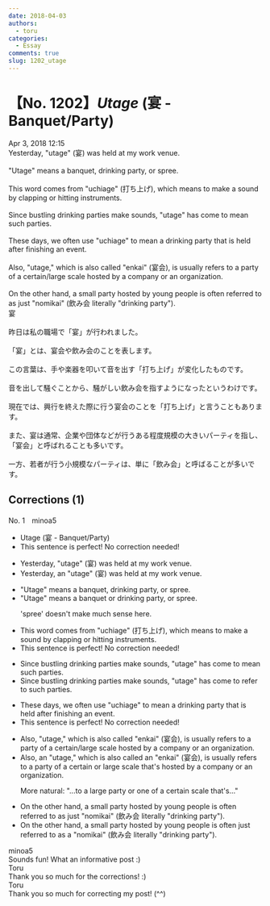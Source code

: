 ```yaml
---
date: 2018-04-03
authors:
  - toru
categories:
  - Essay
comments: true
slug: 1202_utage
---
```


# 【No. 1202】<strong><em>Utage</strong></em> (宴 - Banquet/Party)
<div class="date">Apr 3, 2018 12:15</div>
<div id="post"><div id="body_show_ori">
Yesterday, "utage" (宴) was held at my work venue.<br/><br/>"Utage" means a banquet, drinking party, or spree.<br/><br/>This word comes from "uchiage" (打ち上げ), which means to make a sound by clapping or hitting instruments.<br/><br/>Since bustling drinking parties make sounds, "utage" has come to mean such parties.<br/><br/>These days, we often use "uchiage" to mean a drinking party that is held after finishing an event.<br/><br/>Also, "utage," which is also called "enkai" (宴会), is usually refers to a party of a certain/large scale hosted by a company or an organization.<br/><br/>On the other hand, a small party hosted by young people is often referred to as just "nomikai" (飲み会 literally "drinking party").
</div></div>

<!-- more -->

<div id="post_ja"><div id="body_show_mo">
宴<br/><br/>昨日は私の職場で「宴」が行われました。<br/><br/>「宴」とは、宴会や飲み会のことを表します。<br/><br/>この言葉は、手や楽器を叩いて音を出す「打ち上げ」が変化したものです。<br/><br/>音を出して騒ぐことから、騒がしい飲み会を指すようになったというわけです。<br/><br/>現在では、興行を終えた際に行う宴会のことを「打ち上げ」と言うこともあります。<br/><br/>また、宴は通常、企業や団体などが行うある程度規模の大きいパーティを指し、「宴会」と呼ばれることも多いです。<br/><br/>一方、若者が行う小規模なパーティは、単に「飲み会」と呼ばることが多いです。
</div></div>

## Corrections (1)
<div id="block"><div class="first_name"> No. 1　<span class="just_name">minoa5</span></div><div id="block2">
<ul class="correction_field">
<li class="incorrect">Utage (宴 - Banquet/Party)</li>
<li class="corrected perfect">This sentence is perfect! No correction needed!</li>
</ul>
<ul class="correction_field">
<li class="incorrect">Yesterday, "utage" (宴) was held at my work venue.</li>
<li class="corrected correct">
Yesterday, <span class="f_red">an </span>"utage" (宴) was held at my work venue.
</li>
</ul>
<ul class="correction_field">
<li class="incorrect">"Utage" means a banquet, drinking party, or spree.</li>
<li class="corrected correct">
"Utage" means a banquet <span class="f_red">or </span>drinking party<span class="sline"><span class="f_gray">, or spree</span></span>.
<p class="correction_comment">'spree' doesn't make much sense here.</p>
</li>
</ul>
<ul class="correction_field">
<li class="incorrect">This word comes from "uchiage" (打ち上げ), which means to make a sound by clapping or hitting instruments.</li>
<li class="corrected perfect">This sentence is perfect! No correction needed!</li>
</ul>
<ul class="correction_field">
<li class="incorrect">Since bustling drinking parties make sounds, "utage" has come to mean such parties.</li>
<li class="corrected correct">
Since bustling drinking parties make sounds, "utage" has come to <span class="f_red">refer to </span>such parties.
</li>
</ul>
<ul class="correction_field">
<li class="incorrect">These days, we often use "uchiage" to mean a drinking party that is held after finishing an event.</li>
<li class="corrected perfect">This sentence is perfect! No correction needed!</li>
</ul>
<ul class="correction_field">
<li class="incorrect">Also, "utage," which is also called "enkai" (宴会), is usually refers to a party of a certain/large scale hosted by a company or an organization.</li>
<li class="corrected correct">
Also, <span class="f_red">an </span>"utage," which is also called <span class="f_red">an</span> "enkai" (宴会),<span class="sline"><span class="f_gray"> is </span></span>usually refers to a party of a certain <span class="f_red">or </span>large scale <span class="f_red">that's </span>hosted by a company or an organization.
<p class="correction_comment">More natural: "...to a large party or one of a certain scale that's..."</p>
</li>
</ul>
<ul class="correction_field">
<li class="incorrect">On the other hand, a small party hosted by young people is often referred to as just "nomikai" (飲み会 literally "drinking party").</li>
<li class="corrected correct">
On the other hand, a small party hosted by young people is often <span class="f_red">just </span> referred to as <span class="f_red">a</span> "nomikai" (飲み会 literally "drinking party").
</li>
</ul>
</div><div class="name"><span class="just_name">minoa5</span><br>
Sounds fun! What an informative post :)
</div>
<div class="name"><span class="just_name">Toru</span><br>
Thank you so much for the corrections! :)
</div>
<div class="name"><span class="just_name">Toru</span><br>
Thank you so much for correcting my post! (^^)
</div>
</div>
